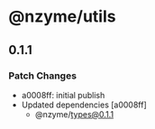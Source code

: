 # @nzyme/utils

## 0.1.1

### Patch Changes

- a0008ff: initial publish
- Updated dependencies [a0008ff]
    - @nzyme/types@0.1.1
